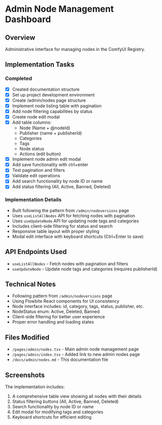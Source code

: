 # Admin Node Management Dashboard

## Overview

Administrative interface for managing nodes in the ComfyUI Registry.

## Implementation Tasks

### Completed

- [x] Created documentation structure
- [x] Set up project development environment
- [x] Create /admin/nodes page structure
- [x] Implement node listing table with pagination
- [x] Add node filtering capabilities by status
- [x] Create node edit modal
- [x] Add table columns:
    - Node (Name + @nodeId)
    - Publisher (name + publisherId)
    - Categories
    - Tags
    - Node status
    - Actions (edit button)
- [x] Implement node admin edit modal
- [x] Add save functionality with ctrl+enter
- [x] Test pagination and filters
- [x] Validate edit operations
- [x] Add search functionality by node ID or name
- [x] Add status filtering (All, Active, Banned, Deleted)

### Implementation Details

- Built following the pattern from `/admin/nodeversions` page
- Uses `useListAllNodes` API for fetching nodes with pagination
- Uses `useUpdateNode` API for updating node tags and categories
- Includes client-side filtering for status and search
- Responsive table layout with proper styling
- Modal edit interface with keyboard shortcuts (Ctrl+Enter to save)

## API Endpoints Used

- `useListAllNodes` - Fetch nodes with pagination and filters
- `useUpdateNode` - Update node tags and categories (requires publisherId)

## Technical Notes

- Following pattern from `/admin/nodeversions` page
- Using Flowbite React components for UI consistency
- Node interface includes: id, category, tags, status, publisher, etc.
- NodeStatus enum: Active, Deleted, Banned
- Client-side filtering for better user experience
- Proper error handling and loading states

## Files Modified

- `/pages/admin/nodes.tsx` - Main admin node management page
- `/pages/admin/index.tsx` - Added link to new admin nodes page
- `/docs/admin/nodes.md` - This documentation file

## Screenshots

The implementation includes:

1. A comprehensive table view showing all nodes with their details
2. Status filtering buttons (All, Active, Banned, Deleted)
3. Search functionality by node ID or name
4. Edit modal for modifying tags and categories
5. Keyboard shortcuts for efficient editing
